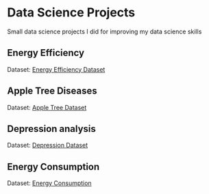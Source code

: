 # Data Science Projects
Small data science projects I did for improving my data science skills

## Energy Efficiency
Dataset: [Energy Efficiency Dataset](https://www.kaggle.com/elikplim/eergy-efficiency-dataset)
## Apple Tree Diseases
Dataset: [Apple Tree Dataset](https://www.kaggle.com/c/plant-pathology-2020-fgvc7/data)
## Depression analysis
Dataset: [Depression Dataset](https://www.kaggle.com/arashnic/the-depression-dataset)
## Energy Consumption
Dataset: [Energy Consumption](https://www.kaggle.com/nicholasjhana/energy-consumption-generation-prices-and-weather)

